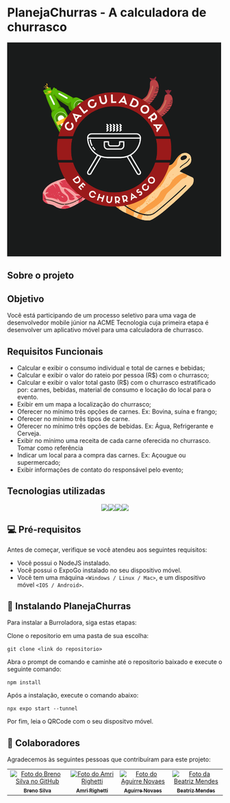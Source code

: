 # PlanejaChurras - A calculadora de churrasco

<img src="logo.png" alt="Exemplo imagem">


## Sobre o projeto



## Objetivo

Você está participando de um processo seletivo para uma vaga de desenvolvedor mobile
júnior na ACME Tecnologia cuja primeira etapa é desenvolver um aplicativo móvel para uma
calculadora de churrasco.

## Requisitos Funcionais

* Calcular e exibir o consumo individual e total de carnes e bebidas;
* Calcular e exibir o valor do rateio por pessoa (R$) com o churrasco;
* Calcular e exibir o valor total gasto (R$) com o churrasco estratificado por: carnes, bebidas, material de consumo e locação do local para o evento.
* Exibir em um mapa a localização do churrasco;
* Oferecer no mínimo três opções de carnes. Ex: Bovina, suína e frango;
* Oferecer no mínimo três tipos de carne.
* Oferecer no mínimo três opções de bebidas. Ex: Água, Refrigerante e Cerveja.
* Exibir no mínimo uma receita de cada carne oferecida no churrasco. Tomar como referência
* Indicar um local para a compra das carnes. Ex: Açougue ou supermercado;
* Exibir informações de contato do responsável pelo evento;

## Tecnologias utilizadas

<div style="display : flex; justify-content : center">
<img src="https://img.shields.io/badge/React_Native-20232A?style=for-the-badge&logo=react&logoColor=61DAFB" /> 
<img src="https://img.shields.io/badge/CSS3-1572B6?style=for-the-badge&logo=css3&logoColor=white" />
<img src="https://img.shields.io/badge/Javascript-323330?style=for-the-badge&logo=javascript&logoColor=F7DF1E" />
<img src="https://img.shields.io/badge/Node.js-43853D?style=for-the-badge&logo=node.js&logoColor=white" />
  
</div>




## 💻 Pré-requisitos

Antes de começar, verifique se você atendeu aos seguintes requisitos:

* Você possui o NodeJS instalado.
* Você possui o ExpoGo instalado no seu dispositivo móvel.
* Você tem uma máquina `<Windows / Linux / Mac>`, e um dispositivo móvel `<IOS / Android>`.


## 🚀 Instalando PlanejaChurras

Para instalar a Burroladora, siga estas etapas:

Clone o repositorio em uma pasta de sua escolha:
```
git clone <link do repositorio>
```

Abra o prompt de comando e caminhe até o repositorio baixado e execute o seguinte comando:
```
npm install
```

Após a instalação, execute o comando abaixo:
```
npx expo start --tunnel
```

Por fim, leia o QRCode com o seu dispositvo móvel.

## 🤝 Colaboradores

Agradecemos às seguintes pessoas que contribuíram para este projeto:

<table>
  <tr>
    <td align="center">
      <a href="#">
        <img src="https://avatars.githubusercontent.com/u/114250412?v=4" width="100px;" alt="Foto do Breno Silva no GitHub"/><br>
        <sub>
          <b>Breno Silva</b>
        </sub>
      </a>
    </td>
    <td align="center">
      <a href="#">
        <img src="https://avatars.githubusercontent.com/u/100785572?v=4" width="100px;" alt="Foto do Amri Righetti"/><br>
        <sub>
          <b>Amri Righetti</b>
        </sub>
      </a>
    </td>
    <td align="center">
      <a href="#">
        <img src="https://avatars.githubusercontent.com/u/114250844?v=4" width="100px;" alt="Foto do Aguirre Novaes"/><br>
        <sub>
          <b>Aguirre Novaes</b>
        </sub>
      </a>
    </td>
        <td align="center">
      <a href="#">
        <img src="https://avatars.githubusercontent.com/u/112603541?v=4" width="100px;" alt="Foto da Beatriz Mendes"/><br>
        <sub>
          <b>Beatriz Mendes</b>
        </sub>
      </a>
    </td>
  </tr>
</table>
